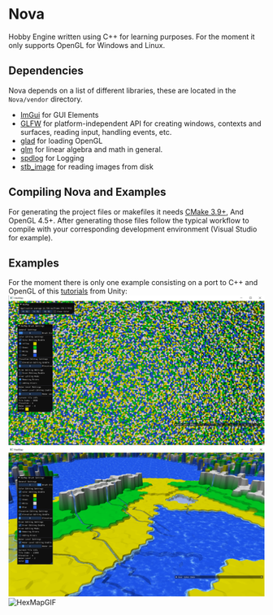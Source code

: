 # Nova
Hobby Engine written using C++ for learning purposes. For the moment it only supports OpenGL for Windows and Linux.
## Dependencies
Nova depends on a list of different libraries, these are located in the `Nova/vendor` directory.
 - [ImGui](https://github.com/ocornut/imgui) for GUI Elements
 - [GLFW](https://www.glfw.org/) for platform-independent API for creating windows, contexts and surfaces, reading input, handling events, etc.
 - [glad](https://glad.dav1d.de/) for loading OpenGL 
 - [glm](https://glm.g-truc.net/0.9.9/index.html) for linear algebra and math in general.
 - [spdlog](https://github.com/gabime/spdlog) for Logging
 - [stb\_image](https://github.com/nothings/stb) for reading images from disk
## Compiling Nova and Examples
For generating the project files or makefiles it needs [CMake 3.9+](https://cmake.org/), And OpenGL 4.5+. After generating those files follow the typical workflow to compile with your corresponding development environment (Visual Studio for example).


## Examples
For the moment there is only one example consisting on a port to C++ and OpenGL of this [tutorials](https://catlikecoding.com/unity/tutorials/hex-map/) from Unity: 
![](Examples/HexMap/HexMap-Images/HexMap0.png "HexMap")
![](Examples/HexMap/HexMap-Images/HexMap1.png "HexMap")
![](Examples/HexMap/HexMap-Images/HexMapGIF.gif "HexMapGIF")
